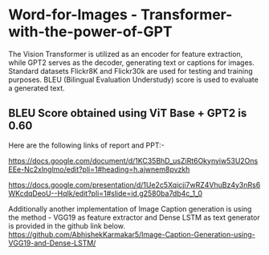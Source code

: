 # Word-for-Images - Transformer-with-the-power-of-GPT
The Vision Transformer is utilized as an encoder for feature extraction, while GPT2 serves as the decoder, generating text or captions for images. 
Standard datasets Flickr8K and Flickr30k are used for testing and training purposes. BLEU (Bilingual Evaluation Understudy) score is used to evaluate a generated text.

## BLEU Score obtained using ViT Base + GPT2 is 0.60

Here are the following links of report and PPT:-

https://docs.google.com/document/d/1KC35BhD_usZiRt6Okynyiw53U2OnsEEe-Nc2xlnglmo/edit?pli=1#heading=h.ajwnem8pvzkh

https://docs.google.com/presentation/d/1Ue2c5Xqicji7wRZ4VhuBz4y3nRs6WKcdqDeoU--HqIk/edit?pli=1#slide=id.g2580ba7db4c_1_0


Additionally another implementation of Image Caption generation is using the method - VGG19 as feature extractor and Dense LSTM as text generator is provided in the github link below.
https://github.com/AbhishekKarmakar5/Image-Caption-Generation-using-VGG19-and-Dense-LSTM/
